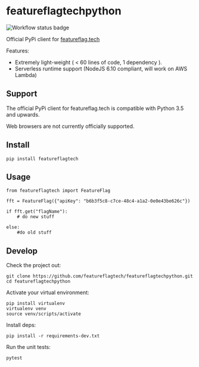 # featureflagtechpython

![Workflow status badge](https://github.com/featureflagtech/featureflagtechpython/workflows/PythonPackage/badge.svg)

Official PyPi client for [featureflag.tech](https://featureflag.tech)

Features:

 * Extremely light-weight ( < 60 lines of code, 1 dependency ).
 * Serverless runtime support (NodeJS 6.10 compliant, will work on AWS Lambda)

 ## Support

The official PyPi client for featureflag.tech is compatible with Python 3.5 and upwards.

Web browsers are not currently officially supported.

## Install

```
pip install featureflagtech
```

## Usage

```
from featureflagtech import FeatureFlag

fft = FeatureFlag({"apiKey": "b6b3f5c8-c7ce-48c4-a1a2-0e0e43be626c"})

if fft.get("flagName"):
    # do new stuff

else:
    #do old stuff
```
## Develop

Check the project out:
```
git clone https://github.com/featureflagtech/featureflagtechpython.git
cd featureflagtechpython
```

Activate your virtual environment:
```
pip install virtualenv
virtualenv venv
source venv/scripts/activate
```

Install deps:
```
pip install -r requirements-dev.txt
```

Run the unit tests:
```
pytest
```
